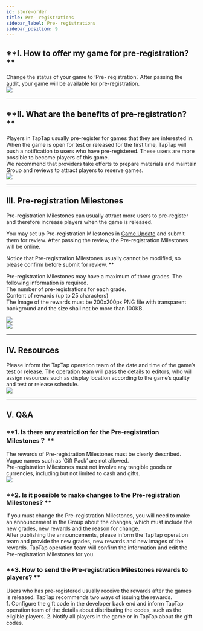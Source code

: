 ```yaml
---
id: store-order
title: Pre- registrations
sidebar_label: Pre- registrations
sidebar_position: 9
---
```



## **I. How to offer my game for pre-registration? **  

Change the status of your game to ‘Pre- registration’. After passing the audit, your game will be available for pre-registration.  
![](https://img.tapimg.com/market/images/c53d78b9b120276b53f82aebb0d01537.png)  

---

## **II. What are the benefits of pre-registration? **  

Players in TapTap usually pre-register for games that they are interested in. When the game is open for test or released for the first time, TapTap will push a notification to users who have pre-registered. These users are more possible to become players of this game.  
We recommend that providers take efforts to prepare materials and maintain Group and reviews to attract players to reserve games.  
![](https://img.tapimg.com/market/images/c53d78b9b120276b53f82aebb0d01537.png)  

---

## **III. Pre-registration Milestones**  

Pre-registration Milestones can usually attract more users to pre-register and therefore increase players when the game is released.    

You may set up Pre-registration Milestones in [Game Update](https://www.taptap.com/developer/help_docs/7?id=45#document_0) and submit them for review. After passing the review, the Pre-registration Milestones will be online.  

Notice that Pre-registration Milestones usually cannot be modified, so please confirm before submit for review. **  

Pre-registration Milestones may have a maximum of three grades. The following information is required.  
The number of pre-registrations for each grade.  
Content of rewards (up to 25 characters)  
The Image of the rewards must be 200x200px PNG file with transparent background and the size shall not be more than 100KB.  

![](https://img.tapimg.com/market/images/efbcfc42b8d9f8b5b1ca2f354988f8a5.jpg)  
![](https://img.tapimg.com/market/images/c53d78b9b120276b53f82aebb0d01537.png)  

---

## **IV. Resources**  

Please inform the TapTap operation team of the date and time of the game’s test or release. The operation team will pass the details to editors, who will assign resources such as display location according to the game’s quality and test or release schedule.  
![](https://img.tapimg.com/market/images/c53d78b9b120276b53f82aebb0d01537.png)  

---

## **V. Q&A**  
### **1\. Is there any restriction for the Pre-registration Milestones？  **  
The rewards of Pre-registration Milestones must be clearly described. Vague names such as ‘Gift Pack’ are not allowed.  
Pre-registration Milestones must not involve any tangible goods or currencies, including but not limited to cash and gifts.  
![](https://img.tapimg.com/market/images/c53d78b9b120276b53f82aebb0d01537.png)  

### **2\. Is it possible to make changes to the Pre-registration Milestones? **  
If you must change the Pre-registration Milestones, you will need to make an announcement in the Group about the changes, which must include the new grades, new rewards and the reason for change.  
After publishing the announcements, please inform the TapTap operation team and provide the new grades, new rewards and new images of the rewards. TapTap operation team will confirm the information and edit the Pre-registration Milestones for you.  

### **3\. How to send the Pre-registration Milestones rewards to players? **  
Users who has pre-registered usually receive the rewards after the games is released. TapTap recommends two ways of issuing the rewards.  
1\. Configure the gift code in the developer back end and inform TapTap operation team of the details about distributing the codes, such as the eligible players. 2\. Notify all players in the game or in TapTap about the gift codes.  
